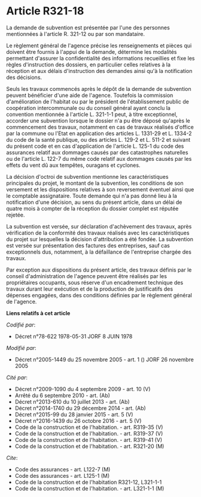 # Article R321-18

La demande de subvention est présentée par l'une des personnes mentionnées à l'article R. 321-12 ou par son mandataire.

Le règlement général de l'agence précise les renseignements et pièces qui doivent être fournis à l'appui de la demande,
détermine les modalités permettant d'assurer la confidentialité des informations recueillies et fixe les règles d'instruction
des dossiers, en particulier celles relatives à la réception et aux délais d'instruction des demandes ainsi qu'à la
notification des décisions.

Seuls les travaux commencés après le dépôt de la demande de subvention peuvent bénéficier d'une aide de l'agence. Toutefois
la commission d'amélioration de l'habitat ou par le président de l'établissement public de coopération intercommunale ou du
conseil général ayant conclu la convention mentionnée à l'article L. 321-1-1 peut, à titre exceptionnel, accorder une
subvention lorsque le dossier n'a pu être déposé qu'après le commencement des travaux, notamment en cas de travaux réalisés
d'office par la commune ou l'Etat en application des articles L. 1331-29 et L. 1334-2 du code de la santé publique, ou des
articles L. 129-2 et L. 511-2 et suivant du présent code et en cas d'application de l'article L. 125-1 du code des assurances
relatif aux dommages causés par des catastrophes naturelles ou de l'article L. 122-7 du même code relatif aux dommages causés
par les effets du vent dû aux tempêtes, ouragans et cyclones.

La décision d'octroi de subvention mentionne les caractéristiques principales du projet, le montant de la subvention, les
conditions de son versement et les dispositions relatives à son reversement éventuel ainsi que le comptable assignataire.
Toute demande qui n'a pas donné lieu à la notification d'une décision, au sens du présent article, dans un délai de quatre
mois à compter de la réception du dossier complet est réputée rejetée.

La subvention est versée, sur déclaration d'achèvement des travaux, après vérification de la conformité des travaux réalisés
avec les caractéristiques du projet sur lesquelles la décision d'attribution a été fondée. La subvention est versée sur
présentation des factures des entreprises, sauf cas exceptionnels dus, notamment, à la défaillance de l'entreprise chargée
des travaux.

Par exception aux dispositions du présent article, des travaux définis par le conseil d'administration de l'agence peuvent
être réalisés par les propriétaires occupants, sous réserve d'un encadrement technique des travaux durant leur exécution et
de la production de justificatifs des dépenses engagées, dans des conditions définies par le règlement général de l'agence.

**Liens relatifs à cet article**

_Codifié par_:

  - Décret n°78-622 1978-05-31 JORF 8 JUIN 1978

_Modifié par_:

  - Décret n°2005-1449 du 25 novembre 2005 - art. 1 () JORF 26 novembre 2005

_Cité par_:

  - Décret n°2009-1090 du 4 septembre 2009 - art. 10 (V)
  - Arrêté du 6 septembre 2010 - art. (Ab)
  - Décret n°2013-610 du 10 juillet 2013 - art. (Ab)
  - Décret n°2014-1740 du 29 décembre 2014 - art. (Ab)
  - Décret n°2015-99 du 28 janvier 2015 - art. 5 (V)
  - Décret n°2016-1439 du 26 octobre 2016 - art. 5 (V)
  - Code de la construction et de l'habitation. - art. R319-35 (V)
  - Code de la construction et de l'habitation. - art. R319-37 (V)
  - Code de la construction et de l'habitation. - art. R319-41 (V)
  - Code de la construction et de l'habitation. - art. R321-20 (M)

_Cite_:

  - Code des assurances - art. L122-7 (M)
  - Code des assurances - art. L125-1 (M)
  - Code de la construction et de l'habitation R321-12, L321-1-1
  - Code de la construction et de l'habitation. - art. L321-1-1 (M)
